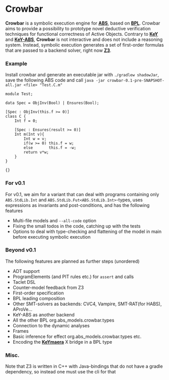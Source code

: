 # Crowbar 

**Crowbar** is a symbolic execution engine for [**ABS**](https://abs-models.org), based on [**BPL**](https://doi.org/10.1007/978-3-030-29026-9_22).
Crowbar aims to provide a possibility to prototype novel deductive verification techniques for 
functional correctness of Active Objects. Contrary to [**KeY**](https://www.key-project.org/) and [**KeY-ABS**](https://abs-models.org/tutorial_pdfs/KeY-ABS.pdf), **Crowbar** is not interactive 
and does not include a reasoning system.
Instead, symbolic execution generates a set of first-order formulas that are passed to a backend solver, right now [**Z3**](https://github.com/Z3Prover/z3). 

### Example

Install crowbar and generate an executable jar with `./gradlew shadowJar`, save the following ABS code and call `java -jar crowbar-0.1-pre-SNAPSHOT-all.jar <file> "Test.C.m"`
```
module Test;

data Spec = ObjInv(Bool) | Ensures(Bool);

[Spec : ObjInv(this.f >= 0)]
class C {
    Int f = 0;

    [Spec : Ensures(result >= 0)]
    Int m(Int v){
        Int w = v;
        if(w >= 0) this.f = w;
        else       this.f = -w;
        return v*w;
    }
}

{}
```

### For v0.1
For v0.1, we aim for a variant that can deal with programs containing only `ABS.StdLib.Int` 
and `ABS.StdLib.Fut<ABS.StdLib.Int>`-types, uses expressions as invariants and post-conditions, and has the following features

* Multi-file models and `--all-code` option
* Fixing the small todos in the code, catching up with the tests 
* Options to deal with type-checking and flattening of the model in main before executing symbolic execution
 
### Beyond v0.1
The following features are planned as further steps (unordered)
* ADT support
* ProgramElements (and PIT rules etc.) for `assert` and calls
* Taclet DSL
* Counter-model feedback from Z3
* First-order specification
* BPL leading composition
* Other SMT-solvers as backends: CVC4, Vampire, SMT-RAT(for HABS), AProVe...
* KeY-ABS as another backend
* All the other BPL org.abs_models.crowbar.types
* Connection to the dynamic analyses
* Frames
* Basic inference for effect org.abs_models.crowbar.types etc.
* Encoding the [**KeYmaera**](https://github.com/LS-Lab/KeYmaeraX-release) X bridge in a BPL type

### Misc.
Note that Z3 is written in C++ with Java-bindings that do not have a gradle dependency, so instead one must use the cli for that
